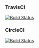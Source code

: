 ### TravisCI
[![Build Status](https://travis-ci.org/Ksushik/Greeter.svg?branch=new_version)](https://travis-ci.org/Ksushik/Greeter)


### CircleCI
[![Build Status](https://circleci.com/gh/Ksushik/Greeter/tree/new_version.svg?style=svg)](https://circleci.com/gh/Ksushik/Greeter/tree/new_version)